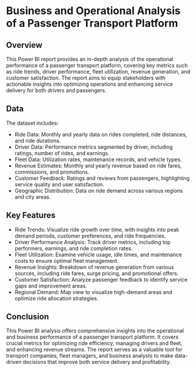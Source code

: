 # Business and Operational Analysis of a Passenger Transport Platform

## Overview

This Power BI report provides an in-depth analysis of the operational performance of a passenger transport platform, covering key metrics such as ride trends, driver performance, fleet utilization, revenue generation, and customer satisfaction. The report aims to equip stakeholders with actionable insights into optimizing operations and enhancing service delivery for both drivers and passengers.

## Data

The dataset includes:

- Ride Data: Monthly and yearly data on rides completed, ride distances, and ride durations.
- Driver Data: Performance metrics segmented by driver, including ratings, number of rides, and earnings.
- Fleet Data: Utilization rates, maintenance records, and vehicle types.
- Revenue Estimates: Monthly and yearly revenue based on ride fares, commissions, and promotions.
- Customer Feedback: Ratings and reviews from passengers, highlighting service quality and user satisfaction.
- Geographic Distribution: Data on ride demand across various regions and city areas.

## Key Features

- Ride Trends: Visualize ride growth over time, with insights into peak demand periods, customer preferences, and ride frequencies.
- Driver Performance Analysis: Track driver metrics, including top performers, earnings, and ride completion rates.
- Fleet Utilization: Examine vehicle usage, idle times, and maintenance costs to ensure optimal fleet management.
- Revenue Insights: Breakdown of revenue generation from various sources, including ride fares, surge pricing, and promotional offers.
- Customer Satisfaction: Analyze passenger feedback to identify service gaps and improvement areas.
- Regional Demand: Map view to visualize high-demand areas and optimize ride allocation strategies.

## Conclusion

This Power BI analysis offers comprehensive insights into the operational and business performance of a passenger transport platform. It covers crucial metrics for optimizing ride efficiency, managing drivers and fleet, and enhancing revenue streams. The report serves as a valuable tool for transport companies, fleet managers, and business analysts to make data-driven decisions that improve both service delivery and profitability.
